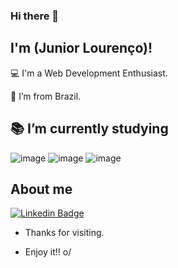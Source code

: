 ### Hi there 👋

## I'm (Junior Lourenço)!

 

:computer: I'm a Web Development Enthusiast.

:house_with_garden: I’m from Brazil.

:books: I’m currently studying 
-
![image](https://user-images.githubusercontent.com/56567317/132527707-802c8654-a776-47a7-8c1e-ddf83a546236.png) ![image](https://user-images.githubusercontent.com/56567317/132527934-71d69a88-9798-4ae5-b197-8a57eee0eac8.png) ![image](https://user-images.githubusercontent.com/56567317/132528169-933c3cfd-43cd-40c1-bb4c-4cbe893f9ee0.png)

## About me

[![Linkedin Badge](https://img.shields.io/badge/-LinkedIn-blue?style=flat-square&logo=Linkedin&logoColor=white&link=https://www.linkedin.com/in/junior-lourenco/?locale=en_US/)](https://www.linkedin.com/in/junior-lourenco/?locale=en_US)



- Thanks for visiting.

- Enjoy it!! o/
